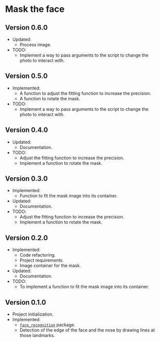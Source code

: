 # Mask the face

## Version 0.6.0

- Updated:
  - Process image.
- TODO:
  - Implement a way to pass arguments to the script to change the photo to interact with.

## Version 0.5.0

- Implemented:
  - A function to adjust the fitting function to increase the precision.
  - A function to rotate the mask.
- TODO:
  - Implement a way to pass arguments to the script to change the photo to interact with.

## Version 0.4.0

- Updated:
  - Documentation.
- TODO:
  - Adjust the fitting function to increase the precision.
  - Implement a function to rotate the mask.

## Version 0.3.0

- Implemented:
  - Function to fit the mask image into its container.
- Updated:
  - Documentation.
- TODO:
  - Adjust the fitting function to increase the precision.
  - Implement a function to rotate the mask.

## Version 0.2.0

- Implemented:
  - Code refactoring.
  - Project requirements.
  - Image container for the mask.
- Updated:
  - Documentation.
- TODO:
  - To implement a function to fit the mask image into its container.
## Version 0.1.0

- Project initialization.
- Implemented:
  - [`face_recognition`](https://github.com/ageitgey/face_recognition) package.
  - Detection of the edge of the face and the nose by drawing lines at those landmarks.
